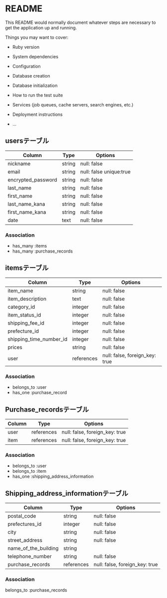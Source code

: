 # README

This README would normally document whatever steps are necessary to get the
application up and running.

Things you may want to cover:

* Ruby version

* System dependencies

* Configuration

* Database creation

* Database initialization

* How to run the test suite

* Services (job queues, cache servers, search engines, etc.)

* Deployment instructions

* ...

## usersテーブル

|Column                     | Type   |Options                  |
|-------------------------- | ------ | ----------------------- |
|nickname                   | string | null: false             |
|email                      | string | null: false unique:true |
|encrypted_password         | string | null: false             |
|last_name                  | string | null: false             |
|first_name                 | string | null: false             |
|last_name_kana             | string | null: false             |
|first_name_kana            | string | null: false             |
|date                       | text   | null: false             |

### Association

- has_many :items
- has_many :purchase_records
## itemsテーブル

|Column                  | Type         |Options                         |
|------------------------| -------------|--------------------------------|
|item_name               | string       | null: false                    |
|item_description        | text         | null: false                    |
|category_id             | integer      | null: false                    |
|item_status_id          | integer      | null: false                    |
|shipping_fee_id         | integer      | null: false                    |
|prefecture_id           | integer      | null: false                    |
|shipping_time_number_id | integer      | null: false                    |
|prices                  | string       | null: false                    |
|user                    | references   | null: false, foreign_key: true |

### Association

- belongs_to :user
- has_one :purchase_record

## Purchase_recordsテーブル

|Column        |Type          | Options                        |
|--------------| -------------| ------------------------------ |
|user          | references   | null: false, foreign_key: true |
|item          | references   | null: false, foreign_key: true |

### Association
- belongs_to :user
- belongs_to :item
- has_one :shipping_address_information

## Shipping_address_informationテーブル

|Column               |Type          |Options                         |
|---------------------| -------------| ------------------------------ |
|postal_code          | string       | null: false                    |
|prefectures_id       | integer      | null: false                    |
|city                 | string       | null: false                    |
|street_address       | string       | null: false                    |
|name_of_the_building | string       |                                |
|telephone_number     | string       | null: false                    |
|purchase_records     | references   | null: false, foreign_key: true |

### Association

belongs_to :purchase_records